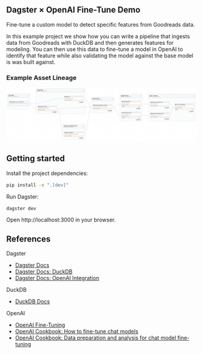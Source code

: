 ## Dagster × OpenAI Fine-Tune Demo

Fine-tune a custom model to detect specific features from Goodreads data.

In this example project we show how you can write a pipeline that ingests data from Goodreads
with DuckDB and then generates features for modeling. You can then use this data to fine-tune
a model in OpenAI to identify that feature while also validating the model against the base
model is was built against.

### Example Asset Lineage

![Screenshot Dagster Lineage](_static/screenshot_dagster_lineage.png)

## Getting started

Install the project dependencies:

```sh
pip install -e ".[dev]"
```

Run Dagster:

```sh
dagster dev
```

Open http://localhost:3000 in your browser.

## References

Dagster

- [Dagster Docs](https://docs.dagster.io/)
- [Dagster Docs: DuckDB](https://docs.dagster.io/_apidocs/libraries/dagster-duckdb)
- [Dagster Docs: OpenAI Integration](https://docs.dagster.io/integrations/openai)

DuckDB

- [DuckDB Docs](https://duckdb.org/docs/)

OpenAI

- [OpenAI Fine-Tuning](https://platform.openai.com/docs/guides/fine-tuning)
- [OpenAI Cookbook: How to fine-tune chat models](https://cookbook.openai.com/examples/how_to_finetune_chat_models)
- [OpenAI Cookbook: Data preparation and analysis for chat model fine-tuning](https://cookbook.openai.com/examples/chat_finetuning_data_prep)
